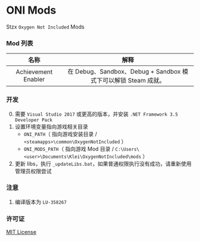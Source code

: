 # ONI Mods
Stzx `Oxygen Not Included` Mods

### Mod 列表

| 名称 | 解释 |
| :-: | :-: |
|  Achievement Enabler | 在 Debug、Sandbox、Debug + Sandbox 模式下可以解锁 Steam 成就。 |

### 开发

0. 需要 `Visual Studio 2017` 或更高的版本，并安装 `.NET Framework 3.5 Developer Pack`
1. 设置环境变量指向游戏相关目录
    * `ONI_PATH`（ 指向游戏安装目录 / `<steamapps>\common\OxygenNotIncluded` ）
    * `ONI_MODS_PATH`（ 指向游戏 Mod 目录 / `C:\Users\<user>\Documents\Klei\OxygenNotIncluded\mods` ）
2. 更新 libs，执行 `_updateLibs.bat`，如果普通权限执行没有成功，请重新使用管理员权限尝试

### 注意

1. 编译版本为 `LU-358267`

### 许可证

[MIT License](https://github.com/Stzx/ONI-Mods/blob/master/LICENSE)